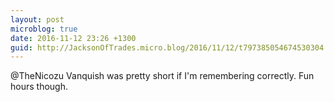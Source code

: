 ```yaml
---
layout: post
microblog: true
date: 2016-11-12 23:26 +1300
guid: http://JacksonOfTrades.micro.blog/2016/11/12/t797385054674530304.html
---
```

@TheNicozu Vanquish was pretty short if I'm remembering correctly. Fun hours though.
